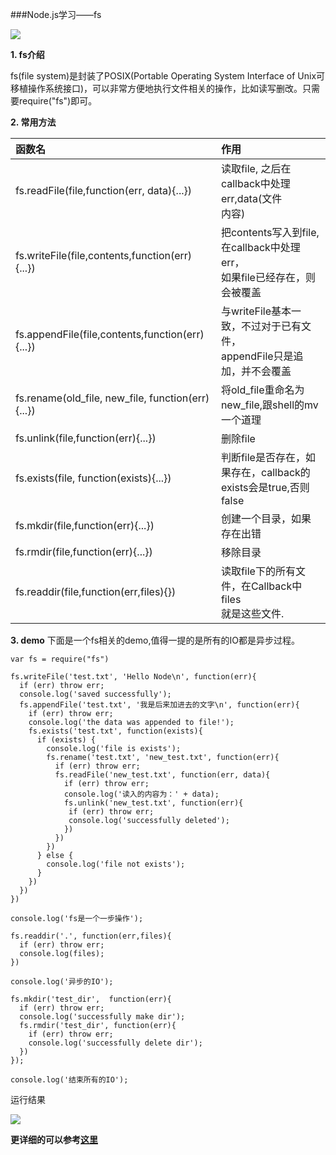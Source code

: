 ###Node.js学习——fs

![](http://7tebxh.com1.z0.glb.clouddn.com/node_js2.png)

**1. fs介绍**

fs(file system)是封装了POSIX(Portable Operating System Interface of Unix可移植操作系统接口)，可以非常方便地执行文件相关的操作，比如读写删改。只需要require("fs")即可。

**2. 常用方法**

|函数名|作用|
|:----|:-------|
|fs.readFile(file,function(err, data){...})|读取file, 之后在callback中处理err,data(文件<br>内容)|
|fs.writeFile(file,contents,function(err){...})|把contents写入到file, 在callback中处理err，<br>如果file已经存在，则会被覆盖|
|fs.appendFile(file,contents,function(err){...})|与writeFile基本一致，不过对于已有文件，<br>appendFile只是追加，并不会覆盖|
|fs.rename(old_file, new_file, function(err){...})|将old_file重命名为new_file,跟shell的mv一个道理|
|fs.unlink(file,function(err){...})|删除file|
|fs.exists(file, function(exists){...})|判断file是否存在，如果存在，callback的<br>exists会是true,否则false|
|fs.mkdir(file,function(err){...})|创建一个目录，如果存在出错|
|fs.rmdir(file,function(err){...})|移除目录|
|fs.readdir(file,function(err,files){})|读取file下的所有文件，在Callback中files<br>就是这些文件.|

**3. demo**
下面是一个fs相关的demo,值得一提的是所有的IO都是异步过程。

```  
var fs = require("fs")

fs.writeFile('test.txt', 'Hello Node\n', function(err){
  if (err) throw err;
  console.log('saved successfully');
  fs.appendFile('test.txt', '我是后来加进去的文字\n', function(err){
    if (err) throw err;
    console.log('the data was appended to file!');
    fs.exists('test.txt', function(exists){
      if (exists) {
        console.log('file is exists');
        fs.rename('test.txt', 'new_test.txt', function(err){
          if (err) throw err;
          fs.readFile('new_test.txt', function(err, data){
            if (err) throw err;
            console.log('读入的内容为：' + data);
            fs.unlink('new_test.txt', function(err){
             if (err) throw err;
             console.log('successfully deleted');
            })
          })
        })
      } else {
        console.log('file not exists');
      }
    })
  })
})

console.log('fs是一个一步操作');

fs.readdir('.', function(err,files){
  if (err) throw err;
  console.log(files);
})

console.log('异步的IO');

fs.mkdir('test_dir',  function(err){
  if (err) throw err;
  console.log('successfully make dir');
  fs.rmdir('test_dir', function(err){
    if (err) throw err;
    console.log('successfully delete dir');
  })
});

console.log('结束所有的IO');
```

运行结果


![](http://7tebxh.com1.z0.glb.clouddn.com/fs_res.png)



**更详细的可以参考[这里](http://nodejs.cn/api/fs)**
